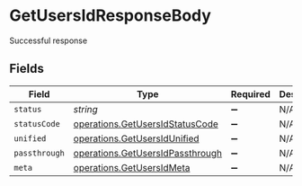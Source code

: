 # GetUsersIdResponseBody

Successful response


## Fields

| Field                                                                                | Type                                                                                 | Required                                                                             | Description                                                                          |
| ------------------------------------------------------------------------------------ | ------------------------------------------------------------------------------------ | ------------------------------------------------------------------------------------ | ------------------------------------------------------------------------------------ |
| `status`                                                                             | *string*                                                                             | :heavy_minus_sign:                                                                   | N/A                                                                                  |
| `statusCode`                                                                         | [operations.GetUsersIdStatusCode](../../models/operations/getusersidstatuscode.md)   | :heavy_minus_sign:                                                                   | N/A                                                                                  |
| `unified`                                                                            | [operations.GetUsersIdUnified](../../models/operations/getusersidunified.md)         | :heavy_minus_sign:                                                                   | N/A                                                                                  |
| `passthrough`                                                                        | [operations.GetUsersIdPassthrough](../../models/operations/getusersidpassthrough.md) | :heavy_minus_sign:                                                                   | N/A                                                                                  |
| `meta`                                                                               | [operations.GetUsersIdMeta](../../models/operations/getusersidmeta.md)               | :heavy_minus_sign:                                                                   | N/A                                                                                  |